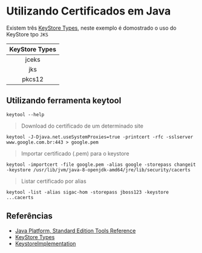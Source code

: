 # Utilizando Certificados em Java

Existem três [KeyStore Types](https://docs.oracle.com/javase/7/docs/technotes/guides/security/StandardNames.html#KeyStore), neste exemplo é domostrado o uso do KeyStore tpo ``JKS``

| KeyStore Types |
| :------------: |
|    jceks       |
|     jks        |
|    pkcs12      |

## Utilizando ferramenta keytool

```shell script
keytool --help
```
> Download do certificado de um determinado site
```shell script
keytool -J-Djava.net.useSystemProxies=true -printcert -rfc -sslserver www.google.com.br:443 > google.pem
```

> Importar certificado (.pem) para o keystore
```shell script
keytool -importcert -file google.pem -alias google -storepass changeit -keystore /usr/lib/jvm/java-8-openjdk-amd64/jre/lib/security/cacerts
```

> Listar certificado por alias
```shell script
keytool -list -alias sigac-hom -storepass jboss123 -keystore ...cacerts
```

## Referências
* [Java Platform, Standard Edition Tools Reference](https://docs.oracle.com/javase/8/docs/technotes/tools/unix/keytool.html)
* [KeyStore Types](https://docs.oracle.com/javase/7/docs/technotes/guides/security/StandardNames.html#KeyStore)
* [KeystoreImplementation](https://docs.oracle.com/javase/7/docs/technotes/guides/security/crypto/CryptoSpec.html#KeystoreImplementation)
